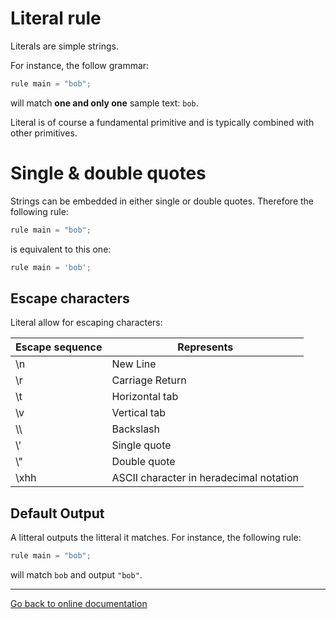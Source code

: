 # Literal rule

Literals are simple strings.

For instance, the follow grammar:

```Python
rule main = "bob";
```

will match **one and only one** sample text:  `bob`.

Literal is of course a fundamental primitive and is typically combined with other primitives.

# Single & double quotes

Strings can be embedded in either single or double quotes.  Therefore the following rule:

```Python
rule main = "bob";
```

is equivalent to this one:

```Python
rule main = 'bob';
```

## Escape characters

Literal allow for escaping characters:

|Escape sequence|Represents|
|---|---|
|\n|New Line|
|\r|Carriage Return|
|\t|Horizontal tab|
|\v|Vertical tab|
|\\\\ |Backslash|
|\\'|Single quote|
|\\"|Double quote|
|\xhh|ASCII character in heradecimal notation|

## Default Output

A litteral outputs the litteral it matches.  For instance, the following rule:

```Python
rule main = "bob";
```

will match `bob` and output `"bob"`.


---
[Go back to online documentation](../README.md)